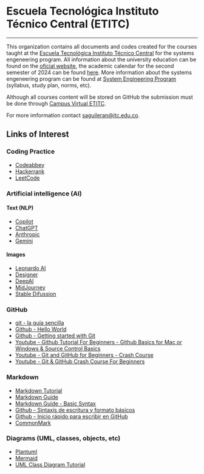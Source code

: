 # Escuela Tecnológica Instituto Técnico Central (ETITC)

---

This organization contains all documents and codes created for the courses taught at the [Escuela Tecnológica Instituto Técnico Central](https://etitc.edu.co/es/) for the systems engeneering program. All information about the university education can be found on the [oficial website](https://www.etitc.edu.co/es/page/educacionsuperior), the academic calendar for the second semester of 2024 can be found [here](https://etitc.edu.co/archives/acuerdo0062024.pdf). More information about the systems engeneering program can be found at [System Engineering Program](https://www.etitc.edu.co/es/page/sistemas) (syllabus, study plan, norms, etc).

Although all courses content will be stored on GitHub the submission must be done through [Campus Virtual ETITC](https://campusvirtualpes.etitc.edu.co/Edusuperior/). 

For more imformation contact [saguileran@itc.edu.co](mailto:saguileran@itc.edu.co).

## Links of Interest

### Coding Practice

- [Codeabbey](https://www.codeabbey.com/)
- [Hackerrank](https://www.hackerrank.com/)
- [LeetCode](https://leetcode.com/)

### Artificial intelligence (AI)

#### Text (NLP)

- [Copilot](https://copilot.microsoft.com/)
- [ChatGPT](https://chatgpt.com/)
- [Anthropic](https://www.anthropic.com/)
- [Gemini](https://gemini.google.com/app)

#### Images

- [Leonardo AI](https://leonardo.ai/)
- [Designer](https://designer.microsoft.com/)
- [DeepAI](https://deepai.org/machine-learning-model/text2img)
- [MidJourney](https://www.midjourney.com/home)
- [Stable Difussion](https://dreamstudio.ai/generate)

 ### GitHub

- [git - la guía sencilla](http://rogerdudler.github.io/git-guide/index.es.html)
- [Github - Hello World](https://docs.github.com/en/get-started/start-your-journey/hello-world)
- [Github - Getting started with Git](https://docs.github.com/en/get-started/getting-started-with-git)
- [Youtube - Github Tutorial For Beginners - Github Basics for Mac or Windows & Source Control Basics](https://www.youtube.com/watch?v=0fKg7e37bQE)
- [Youtube - Git and GitHub for Beginners - Crash Course](https://www.youtube.com/watch?v=RGOj5yH7evk&t=425s)
- [Youtube - Git & GitHub Crash Course For Beginners ](https://www.youtube.com/watch?v=SWYqp7iY_Tc)

### Markdown

- [Markdown Tutorial](https://www.markdowntutorial.com/)
- [Markdown Guide](https://www.markdownguide.org/)
- [Markdown Guide - Basic Syntax](https://www.markdownguide.org/basic-syntax/)
- [Github - Sintaxis de escritura y formato básicos](https://docs.github.com/es/get-started/writing-on-github/getting-started-with-writing-and-formatting-on-github/basic-writing-and-formatting-syntax)
- [Github - Inicio rápido para escribir en GitHub](https://docs.github.com/es/get-started/writing-on-github/getting-started-with-writing-and-formatting-on-github/quickstart-for-writing-on-github)
- [CommonMark](https://commonmark.org/)

### Diagrams (UML, classes, objects, etc)

- [Plantuml](https://plantuml.com/sitemap)
- [Mermaid](https://mermaid.js.org)
- [UML Class Diagram Tutorial](https://www.lucidchart.com/pages/uml-class-diagram)
